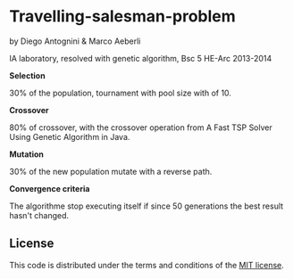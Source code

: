 Travelling-salesman-problem
===========================
by Diego Antognini & Marco Aeberli

IA laboratory, resolved with genetic algorithm, Bsc 5 HE-Arc 2013-2014

**Selection**

30% of the population, tournament with pool size with of 10.

**Crossover**

80% of crossover, with the crossover operation from A Fast TSP Solver Using Genetic Algorithm in Java.

**Mutation**

30% of the new population mutate with a reverse path.

**Convergence criteria**

The algorithme stop executing itself if since 50 generations the best result hasn't changed.

## License

This code is distributed under the terms and conditions of the [MIT license](LICENSE).
